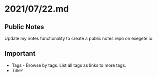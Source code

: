 # 2021/07/22.md


## Public Notes

Update my notes functionality to create a public notes repo on exegete.io.

## Important

- Tags - Browse by tags.  List all tags as links to more tags.
- Title?
